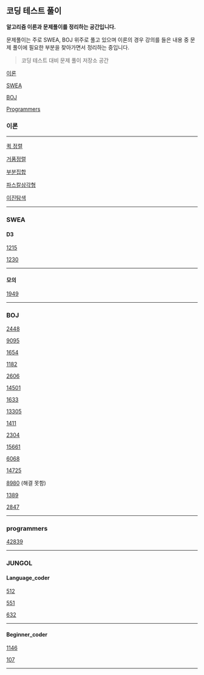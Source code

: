 ## 코딩 테스트 풀이

**알고리즘 이론과 문제풀이를 정리하는 공간입니다.**

문제풀이는 주로 SWEA, BOJ 위주로 풀고 있으며 이론의 경우 강의를 들은 내용 중 문제 풀이에 필요한 부분을 찾아가면서 정리하는 중입니다.

> 코딩 테스트 대비 문제 풀이 저장소 공간

[이론](#이론)

[SWEA](#swea)

[BOJ](#boj)

[Programmers](#programmers)

### 이론

---

[퀵 정렬](./Algo_Theory/Quick_Sort.md)

[거품정렬](./Algo_Theory/Bubble_Sort.md)

[부분집합](./Algo_Theory/부분집합.md)

[파스칼삼각형](./Algo_Theory/파스칼삼각형.md)

[이진탐색](./Algo_Theory/Binary_Search.md)

---

### SWEA



#### D3

[1215](./SWEA/d3_1215)

[1230](./SWEA/d3_1230)

---

#### 모의

[1949](./SWEA/모의_1949)

---

### BOJ

[2448](./BOJ/BOJ_2448)

[9095](./BOJ/BOJ_9095)

[1654](./BOJ/BOJ_1654)

[1182](./BOJ/BOJ_1182)

[2606](./BOJ/BOJ_2606)

[14501](./BOJ/BOJ_14501)

[1633](./BOJ/BOJ_1633)

[13305](./BOJ/BOJ_13305)

[1411](./BOJ/BOJ_1411)

[2304](./BOJ/BOJ_2304)

[15661](./BOJ/BOJ_15661)

[6068](./BOJ/BOJ_6068)

[14725](./BOJ/BOJ_14725)

[8980](./BOJ/BOJ_8980)  (해결 못함)

[1389](./BOJ/BOJ_1389)

[2847](./BOJ/BOJ_2847)



---

### programmers

[42839](./Programmers/42839_소수찾기)



---

### JUNGOL

#### Language_coder

[512](./JUNGOL/language_coder/512)

[551](./JUNGOL/language_coder/551)

[632](./JUNGOL/language_coder/632)

---

#### Beginner_coder

[1146](./JUNGOL/beginner_coder/1146)

[107](./JUNGOL/beginner_coder/107)

---

